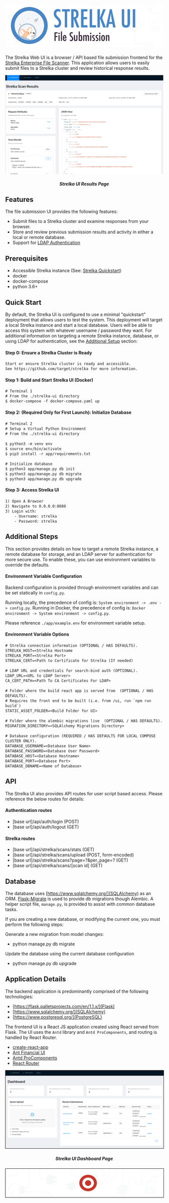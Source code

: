 <h1 align="center">
  <img src="./misc/assets/strelkaui_banner.png" alt="Strelka Banner" />
</h1>

The Strelka Web UI is a browser / API based file submission frontend for the [Strelka Enterprise File Scanner](https://github.com/target/strelka). This application allows users to easily submit files to a Strelka cluster and review historical response results.

<div align="center">
  <img src="./misc/assets/strelkaui_results.png" alt="Strelka UI Results Page" />
  <h5>Strelka UI Results Page</h5>
</div>

## Features
The file submission UI provides the following features:
* Submit files to a Strelka cluster and examine responses from your browser.
* Store and review previous submission results and activity in either a local or remote database.
* Support for [LDAP Authentication](https://ldap.com/)

## Prerequisites
- Accessible Strelka instance (See: [Strelka Quickstart](https://github.com/target/strelka#quickstart))
- docker
- docker-compose
- python 3.6+

## Quick Start
By default, the Strelka UI is configured to use a minimal "quickstart" deployment that allows users to test the system. This deployment will target a local Strelka instance and start a local database. Users will be able to access this system with whatever username / password they want. For additional information on targeting a remote Strelka instance, database, or using LDAP for authentication, see the [Additional Setup](#quick-start) section:

#### Step 0: Ensure a Strelka Cluster is Ready
```
Start or ensure Strelka cluster is ready and accessible.
See https://github.com/target/strelka for more information.
```

#### Step 1: Build and Start Strelka UI (Docker)
```
# Terminal 1
# From the ./strelka-ui directory
$ docker-compose -f docker-compose.yaml up
```

#### Step 2: (Required Only for First Launch): Initialize Database
```
# Terminal 2
# Setup a Virtual Python Environment
# From the ./strelka-ui directory

$ python3 -m venv env
$ source env/bin/activate
$ pip3 install -r app/requirements.txt

# Initialize database 
$ python3 app/manage.py db init
$ python3 app/manage.py db migrate
$ python3 app/manage.py db upgrade
```

#### Step 3: Access Strelka UI
```
1) Open A Browser
2) Navigate to 0.0.0.0:8080
3) Login with:
    - Username: strelka
    - Password: strelka
```    

## Additional Steps
This section provides details on how to target a remote Strelka instance, a remote database for storage, and an LDAP server for authentication for more secure use. To enable these, you can use environment variables to override the defaults.

#### Environment Variable Configuration
Backend configuration is provided through environment variables and can be set statically in `config.py`.

Running locally, the precedence of config is: `System environment -> .env -> config.py`.
Running in Docker, the precedence of config is: `Docker environment -> System environment -> config.py`.

Please reference `./app/example.env` for environment variable setup.

#### Environment Variable Options
```
# Strelka connection information (OPTIONAL / HAS DEFAULTS).
STRELKA_HOST=<Strelka Hostname
STRELKA_PORT=<Strelka Port>
STRELKA_CERT=<Path to Certificate for Strelka (If needed)

# LDAP URL and credentials for search-bind auth (OPTIONAL).
LDAP_URL=<URL to LDAP Server>
CA_CERT_PATH=<Path To CA Certificates For LDAP>

# Folder where the build react app is served from  (OPTIONAL / HAS DEFAULTS).
# Requires the front end to be built (i.e. from /ui, run `npm run build`)
STATIC_ASSET_FOLDER=<Build Folder for UI>

# Folder where the alembic migrations live  (OPTIONAL / HAS DEFAULTS).
MIGRATION_DIRECTORY=<SQLAlchemy Migrations Directory>

# Database configuration (REQUIRED / HAS DEFAULTS FOR LOCAL COMPOSE CLUSTER ONLY). 
DATABASE_USERNAME=<Database User Name>
DATABASE_PASSWORD=<Database User Password>
DATABASE_HOST=<Database Hostname>
DATABASE_PORT=<Database Port>
DATABASE_DBNAME=<Name of Database>
```

## API
The Strelka UI also provides API routes for user script based access. Please reference the below routes for details:

#### Authentication routes 
- [base url]/api/auth/login (POST)
- [base url]/api/auth/logout (GET)

#### Strelka routes
- [base url]/api/strelka/scans/stats (GET)
- [base url]/api/strelka/scans/upload (POST, form-encoded)
- [base url]/api/strelka/scans?page=?&per_page=? (GET)
- [base url]/api/strelka/scans/[scan id] (GET)

## Database
The database uses [https://www.sqlalchemy.org/](SQLAlchemy) as an ORM. [Flask-Migrate](https://flask-migrate.readthedocs.io/en/latest/) is used to provide db migrations though Alembic. A helper script file, `manage.py`, is provided to assist with common database tasks. 

If you are creating a new database, or modifying the current one, you must perform the following steps:

Generate a new migration from model changes:
- python manage.py db migrate 

Update the database using the current database configuration
- python manage.py db upgrade

## Application Details
The backend application is predominantly comprised of the following technologies:
- [https://flask.palletsprojects.com/en/1.1.x/](Flask) 
- [https://www.sqlalchemy.org/](SQLAlchemy) 
- [https://www.postgresql.org/](PostgreSQL)

The frontend UI is a React JS application created using React served from Flask. The UI uses the `Antd` library and `Antd ProComponents`, and routing is handled by React Router.
- [create-react-app](https://github.com/facebook/create-react-app)
- [Ant Financial UI](https://ant.design/)
- [Antd ProComponents](https://procomponents.ant.design/)
- [React Router](https://reactrouter.com/web/)

<div align="center">
  <img style="border:1px solid black;" src="./misc/assets/strelkaui_dashboard.png" alt="Strelka UI Dashboard Page" />
  <h5>Strelka UI Dashboard Page</h5>
</div>

<div align="center">
  <img style="border:1px solid black;" src="./misc/assets/target_banner.png" alt="Target Banner" />
</div>
